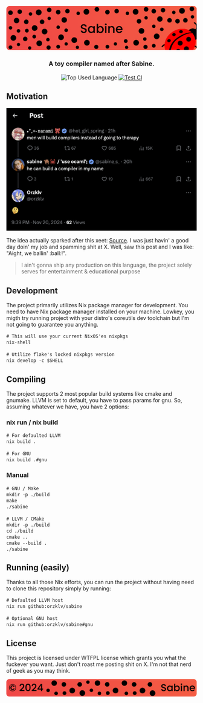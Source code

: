 <p align="center">
    <img src=".github/assets/header.png" alt="Sabine's {Compiler}">
</p>

<p align="center">
    <h3 align="center">A toy compiler named after Sabine.</h3>
</p>

<p align="center">
    <img align="center" src="https://img.shields.io/github/languages/top/sabine-lang/sabine?style=flat&logo=nixos&logoColor=000000&labelColor=F05045&color=F05045" alt="Top Used Language">
    <a href="https://github.com/sabine-lang/sabine/actions/workflows/test.yml"><img align="center" src="https://img.shields.io/github/actions/workflow/status/sabine-lang/sabine/test.yml?style=flat&logo=github&logoColor=000000&labelColor=F05045&color=F05045" alt="Test CI"></a>
</p>

## Motivation

![The Xeet](./.github/assets/xeet.png)

The idea actually sparked after this xeet: [Source](https://x.com/sabine_s_/status/1859272820720537970?s=61).
I was just havin' a good day doin' my job and spamming shit at X. Well, saw this post and I was like: "Aight,
we ballin' :ball:!".

> I ain't gonna ship any production on this language, the project solely serves for entertainment &
educational purpose

## Development

The project primarily utilizes Nix package manager for development. You need to have Nix package manager
installed on your machine. Lowkey, you migth try running project with your distro's coreutils dev toolchain
but I'm not going to guarantee you anything.

```shell
# This will use your current NixOS'es nixpkgs
nix-shell

# Utilize flake's locked nixpkgs version
nix develop -c $SHELL
```

## Compiling

The project supports 2 most popular build systems like cmake and gnumake. LLVM is set to default, you have
to pass params for gnu. So, assuming whatever we have, you have 2 options:

### nix run / nix build

```shell
# For defaulted LLVM
nix build .

# For GNU
nix build .#gnu
```

### Manual

```shell
# GNU / Make
mkdir -p ./build
make
./sabine

# LLVM / CMake
mkdir -p ./build
cd ./build
cmake ..
cmake --build .
./sabine
```

## Running (easily)

Thanks to all those Nix efforts, you can run the project without having need to clone this repository
simply by running:

```shell
# Defaulted LLVM host
nix run github:orzklv/sabine

# Optional GNU host
nix run github:orzklv/sabine#gnu
```

## License

This project is licensed under WTFPL license which grants you what the fuckever you want. Just don't
roast me posting shit on X. I'm not that nerd of geek as you may think.

<p align="center">
    <img src=".github/assets/footer.png" alt="Sabine's {Compiler}">
</p>
